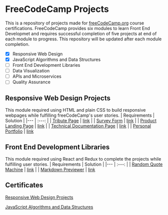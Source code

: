 # FreeCodeCamp Projects

This is a repository of projects made for [freeCodeCamp.org](https://www.freecodecamp.org/) course certifications. FreeCodeCamp provides six modules to learn Front End Developmet and requires successful completion of five projects at end of each module to progress. This repository will be updated after each module completion.

- [x] Responsive Web Design
- [x] JavaScript Algorithms and Data Structures
- [ ] Front End Development Libraries
- [ ] Data Visualization
- [ ] APIs and Microservices
- [ ] Quality Assurance

## Responsive Web Design Projects

This module required using HTML and plain CSS to build responsive webpages while fulfilling freeCodeCamp's user stories.
| Requirements | Solution |
|--- | :---: |
| [Tribute Page](https://www.freecodecamp.org/learn/responsive-web-design/responsive-web-design-projects/build-a-tribute-page) | [link](https://sshnuke333.github.io/Freecodecamp-Projects/FCC-Responsive%20Web%20Design/Tribute-Page.html) |
| [Survey Form](https://www.freecodecamp.org/learn/responsive-web-design/responsive-web-design-projects/build-a-survey-form) | [link](https://sshnuke333.github.io/Freecodecamp-Projects/FCC-Responsive%20Web%20Design/Survey-Form.html) |
| [Product Landing Page](https://www.freecodecamp.org/learn/responsive-web-design/responsive-web-design-projects/build-a-product-landing-page) | [link](https://sshnuke333.github.io/Freecodecamp-Projects/FCC-Responsive%20Web%20Design/product-page.html) |
| [Technical Documentation Page](https://www.freecodecamp.org/learn/responsive-web-design/responsive-web-design-projects/build-a-technical-documentation-page) | [link](https://sshnuke333.github.io/Freecodecamp-Projects/FCC-Responsive%20Web%20Design/Documentation-page.html) |
| [Personal Portfolio](https://www.freecodecamp.org/learn/responsive-web-design/responsive-web-design-projects/build-a-personal-portfolio-webpage) | [link](https://sshnuke333.github.io/Freecodecamp-Projects/FCC-Responsive%20Web%20Design/portfolio-page.html)

## Front End Development Libraries

This module required using React and Redux to complete the projects while fulfilling user stories.
| Requirements | Solution |
|--- | :---: |
| [Random Quote Machine](https://www.freecodecamp.org/learn/front-end-development-libraries/front-end-development-libraries-projects/build-a-random-quote-machine) | [link](https://sshnuke333.github.io/Random-Quote-Machine) |
| [Markdown Previewer](https://www.freecodecamp.org/learn/front-end-development-libraries/front-end-development-libraries-projects/build-a-markdown-previewer) | [link](https://sshnuke333.github.io/Markdown-Previewer)

## Certificates

[Responsive Web Design Projects](https://www.freecodecamp.org/certification/sshnuke/responsive-web-design)

[JavaScript Algorithms and Data Structures](https://www.freecodecamp.org/certification/sshnuke/javascript-algorithms-and-data-structures)
